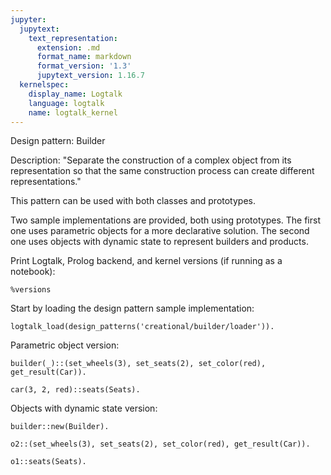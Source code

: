 ```yaml
---
jupyter:
  jupytext:
    text_representation:
      extension: .md
      format_name: markdown
      format_version: '1.3'
      jupytext_version: 1.16.7
  kernelspec:
    display_name: Logtalk
    language: logtalk
    name: logtalk_kernel
---
```


<!--
________________________________________________________________________

This file is part of Logtalk <https://logtalk.org/>  
SPDX-FileCopyrightText: 1998-2025 Paulo Moura <pmoura@logtalk.org>  
SPDX-License-Identifier: Apache-2.0

Licensed under the Apache License, Version 2.0 (the "License");
you may not use this file except in compliance with the License.
You may obtain a copy of the License at

    http://www.apache.org/licenses/LICENSE-2.0

Unless required by applicable law or agreed to in writing, software
distributed under the License is distributed on an "AS IS" BASIS,
WITHOUT WARRANTIES OR CONDITIONS OF ANY KIND, either express or implied.
See the License for the specific language governing permissions and
limitations under the License.
________________________________________________________________________
-->

Design pattern:
	Builder

Description:
	"Separate the construction of a complex object from its
	representation so that the same construction process can
	create different representations."

This pattern can be used with both classes and prototypes.

Two sample implementations are provided, both using prototypes. The first
one uses parametric objects for a more declarative solution. The second
one uses objects with dynamic state to represent builders and products.

Print Logtalk, Prolog backend, and kernel versions (if running as a notebook):

```logtalk
%versions
```

Start by loading the design pattern sample implementation:

```logtalk
logtalk_load(design_patterns('creational/builder/loader')).
```

Parametric object version:

```logtalk
builder(_)::(set_wheels(3), set_seats(2), set_color(red), get_result(Car)).
```

<!--
Car = car(3, 2, red).
-->

```logtalk
car(3, 2, red)::seats(Seats).
```

<!--
Seats = 2.
-->

Objects with dynamic state version:

```logtalk
builder::new(Builder).
```

<!--
Builder = o2.
-->

```logtalk
o2::(set_wheels(3), set_seats(2), set_color(red), get_result(Car)).
```

<!--
Car = o1.
-->

```logtalk
o1::seats(Seats).
```

<!--
Seats = 2.
-->
